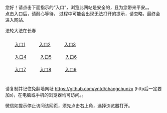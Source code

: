 您好！请点击下面指示的“入口”，浏览此网站是安全的，且为您带来平安。。 <br/>
点击入口后，请耐心等待， 过程中可能会出现无法打开的提示，请忽略，最终会进入网站. </br>

法轮大法在长春<br/>
<div style="padding:10px"><a style="margin:20px" target="_blank" href="https://d1scxaw9h5xliz.cloudfront.net/2Qpsp?ckniig" id="ccLink1" rel="nofollow">入口1</a> <a target="_blank" style="margin:20px" href="https://d1xwvt4vy48583.cloudfront.net/2Qpsp?rxbwkoyj" id="ccLink2" rel="nofollow">入口2</a> <a style="margin:20px" target="_blank" href="https://d2wtclw03m3913.cloudfront.net/2Qpsp?lskjdkph" id="ccLink3" rel="nofollow">入口3</a></div>

<div style="padding:10px" ><a style="margin:20px" target="_blank" href="https://d1scxaw9h5xliz.cloudfront.net/2Qpsp?ckniig" id="ccLink4" rel="nofollow">入口4</a> <a style="margin:20px" href="https://d1xwvt4vy48583.cloudfront.net/2Qpsp?rxbwkoyj" target="_blank" id="ccLink5" rel="nofollow">入口5</a> <a style="margin:20px" href="https://d2wtclw03m3913.cloudfront.net/2Qpsp?lskjdkph" target="_blank" id="ccLink6" rel="nofollow">入口6</a></div>

<div style="padding:10px"><a style="margin:20px" target="_blank" href="https://d1scxaw9h5xliz.cloudfront.net/2Qpsp?ckniig" id="ccLink7" rel="nofollow">入口7</a> <a style="margin:20px" href="https://d1xwvt4vy48583.cloudfront.net/2Qpsp?rxbwkoyj" target="_blank" id="ccLink8" rel="nofollow">入口8</a> <a style="margin:20px" target="_blank" href="https://d2wtclw03m3913.cloudfront.net/2Qpsp?lskjdkph" id="ccLink9" rel="nofollow">入口9</a></div>

<br/>



请复制并记住免翻墙网址 https://github.com/yntd/changchunzx (http后一定要加s)，在电脑或手机的浏览器均可访问。。<br/>

微信如提示停止访问该网页，须先点击右上角，选择浏览器打开。
